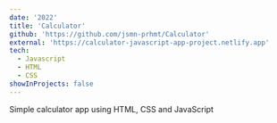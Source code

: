 ```yaml
---
date: '2022'
title: 'Calculator'
github: 'https://github.com/jsmn-prhmt/Calculator'
external: 'https://calculator-javascript-app-project.netlify.app'
tech:
  - Javascript
  - HTML
  - CSS
showInProjects: false
---
```


Simple calculator app using HTML, CSS and JavaScript